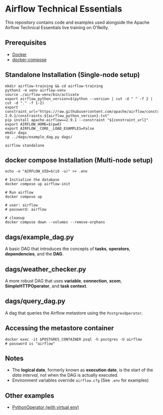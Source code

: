 # Airflow Technical Essentials

This repository contains code and examples used alongside the Apache Airflow Technical Essentials live training on O'Reilly.

## Prerequisites
* [Docker](https://docs.docker.com/get-docker/)
* [docker-compose](https://docs.docker.com/compose/install/)

## Standalone Installation (Single-node setup)
```
mkdir airflow-training && cd airflow-training
python3 -m venv airflow-venv
source ./airflow-venv/bin/activate
export airflow_python_version=$(python --version | cut -d " " -f 2 | cut -d "." -f 1-2)
export constraint_url="https://raw.githubusercontent.com/apache/airflow/constraints-2.9.1/constraints-${airflow_python_version}.txt"
pip install apache-airflow==2.9.1 --constraint "${constraint_url}"
export AIRFLOW_HOME=$(pwd)
export AIRFLOW__CORE__LOAD_EXAMPLES=False
mkdir dags
cp ../dags/example_dag.py dags/

airflow standalone
```

## docker compose Installation (Multi-node setup)
```
echo -e "AIRFLOW_UID=$(id -u)" >> .env

# Initialize the database
docker compose up airflow-init

# Run airflow
docker compose up

# user: airflow
# password: airflow

# cleanup
docker compose down --volumes --remove-orphans
```

## dags/example_dag.py
A basic DAG that introduces the concepts of **tasks**, **operators**, **dependencies**, and the **DAG**.

## dags/weather_checker.py
A more robust DAG that uses **variable**, **connection**, **xcom**, **SimpleHTTPOperator**, and **task context**.

## dags/query_dag.py
A dag that queries the Airflow metastore using the `PostgresOperator`.

## Accessing the metastore container
```
docker exec -it $POSTGRES_CONTAINER psql -h postgres -U airflow 
# password is "airflow"
```

## Notes
- The **logical date**, formerly known as **execution date**, is the start of the _data interval_, not when the DAG is actually executed.
- Environment variables override `airflow.cfg` (See `.env` for examples)

## Other examples
- [PythonOperator (with virtual env)](https://airflow.apache.org/docs/apache-airflow/stable/howto/operator/python.html)
